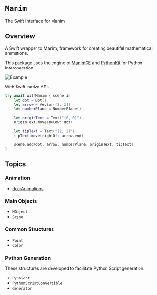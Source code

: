 # ``Manim``

The Swift Interface for Manim

## Overview

A Swift wrapper to Manim, framework for creating beautiful mathematical animations.

This package uses the engine of [ManimCE](https://docs.manim.community/en/stable/index.html) and [PythonKit](https://github.com/pvieito/PythonKit) for Python interoperation.


![Example](VectorArrow)

With Swift-native API.

```swift
try await withManim { scene in
    let dot = Dot()
    let arrow = Vector([2, 2])
    let numberPlane = NumberPlane()

    let originText = Text("(0, 0)")
    originText.move(below: dot)

    let tipText = Text("(2, 2)")
    tipText.move(rightOf: arrow.end)

    scene.add(dot, arrow, numberPlane, originText, tipText)
}
```

## Topics

### Animation

- <doc:Animations>


### Main Objects
- ``MObject``
- ``Scene``

### Common Structures
- ``Point``
- ``Color``


### Python Generation
These structures are developed to facilitate Python Script generation.

- ``PyObject``
- ``PythonScriptConvertible``
- ``Generator``
